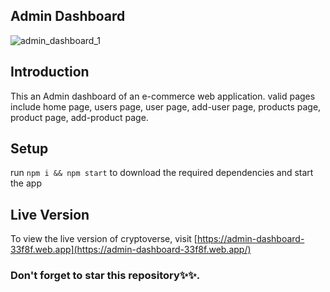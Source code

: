 ## Admin Dashboard
![admin_dashboard_1](https://user-images.githubusercontent.com/76836006/169146809-385810d2-e699-4fcc-894f-ebf904a89efa.JPG)


## Introduction
This an Admin dashboard of an e-commerce web application. valid pages include home page, users page, user page, add-user page, products page, product page, add-product page.

## Setup 
run ```npm i && npm start``` to download the required dependencies and start the app

## Live Version
To view the live version of cryptoverse, visit [https://admin-dashboard-33f8f.web.app](https://admin-dashboard-33f8f.web.app/)

### Don't forget to star this repository✨✨.
